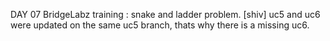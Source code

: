 DAY 07 BridgeLabz training : snake and ladder problem. 
[shiv] uc5 and uc6 were updated on the same uc5 branch, thats why there is a missing uc6.
